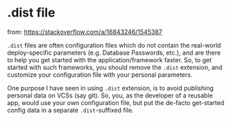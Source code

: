 # .dist file

from: https://stackoverflow.com/a/16843246/1545387

`.dist` files are often configuration files which do not contain the real-world deploy-specific parameters (e.g. Database Passwords, etc.), and are there to help you get started with the application/framework faster. So, to get started with such frameworks, you should remove the `.dist` extension, and customize your configuration file with your personal parameters.

One purpose I have seen in using `.dist` extension, is to avoid publishing personal data on VCSs (say git). So, you, as the developer of a reusable app, would use your own configuration file, but put the de-facto get-started config data in a separate `.dist`-suffixed file.

